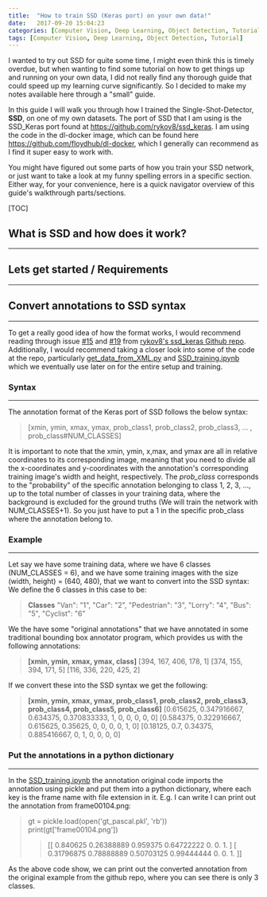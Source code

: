 ```yaml
---
title:  "How to train SSD (Keras port) on your own data!"
date:   2017-09-20 15:04:23
categories: [Computer Vision, Deep Learning, Object Detection, Tutorial]
tags: [Computer Vision, Deep Learning, Object Detection, Tutorial]
---
```

I wanted to try out SSD for quite some time, I might even think this is timely overdue, but when wanting to find some tutorial on how to get things up and running on your own data, I did not really find any thorough guide that could speed up my learning curve significantly. So I decided to make my notes available here through a "small" guide.

In this guide I will walk you through how I trained the Single-Shot-Detector, **SSD**, on one of my own datasets. The port of SSD that I am using is the SSD_Keras port found at https://github.com/rykov8/ssd_keras. I am using the code in the dl-docker image, which can be found here https://github.com/floydhub/dl-docker, which I generally can recommend as I find it super easy to work with.

You might have figured out some parts of how you train your SSD network, or just want to take a look at my funny spelling errors in a specific section. Either way, for your convenience, here is a quick navigator overview of this guide's walkthrough parts/sections.

[TOC]

## What is SSD and how does it work?
-------------

## Lets get started / Requirements
-------------

## Convert annotations to SSD syntax
-------------
To get a really good idea of how the format works, I would recommend reading through issue [#15](https://github.com/rykov8/ssd_keras/issues/15) and [#19](https://github.com/rykov8/ssd_keras/issues/19) from [rykov8's ssd_keras Github repo](https://github.com/rykov8/ssd_keras).
Additionally, I would recommend taking a closer look into some of the code at the repo, particularly [get_data_from_XML.py](https://github.com/rykov8/ssd_keras/blob/master/PASCAL_VOC/get_data_from_XML.py) and [SSD_training.ipynb](https://github.com/rykov8/ssd_keras/blob/master/SSD_training.ipynb) which we eventually use later on for the entire setup and training.

### Syntax
-------------
The annotation format of the Keras port of SSD follows the below syntax:
> [xmin, ymin, xmax, ymax, prob_class1, prob_class2, prob_class3, ... , prob_class#NUM_CLASSES]

It is important to note that the xmin, ymin, x,max, and ymax are all in relative coordinates to its corresponding image, meaning that you need to divide all the x-coordinates and y-coordinates with the annotation's corresponding training image's width and height, respectively.
The *prob_class* corresponds to the "probability" of the specific annotation belonging to class 1, 2, 3, ..., up to the total number of classes in your training data, where the background is excluded for the ground truths (We will train the network with NUM_CLASSES+1).  So you just have to put a 1 in the specific prob_class where the annotation belong to. 

### Example
-------------
Let say we have some training data, where we have 6 classes (NUM_CLASSES = 6), and we have some training images with the size (width, height) = (640, 480), that we want to convert into the SSD syntax:
We define the 6 classes in this case to be:
> **Classes**
> "Van": "1", 
> "Car": "2", 
> "Pedestrian": "3", 
> "Lorry": "4",
> "Bus": "5", 
> "Cyclist": "6"

 We the have some "original annotations" that we have annotated in some traditional bounding box annotator program, which provides us with the following annotations:
> **[xmin, ymin, xmax, ymax, class]**
> [394, 167, 406, 178, 1]
> [374, 155, 394, 171, 5]
> [116, 336, 220, 425, 2]
> 

If we convert these into the SSD syntax we get the following:
> **[xmin, ymin, xmax, ymax, prob_class1, prob_class2, prob_class3, prob_class4, prob_class5, prob_class6]**
> [0.615625, 0.347916667, 0.634375, 0.370833333, 1, 0, 0, 0, 0, 0]
> [0.584375, 0.322916667, 0.615625, 0.35625, 0, 0, 0, 0, 1, 0]
> [0.18125, 0.7, 0.34375, 0.885416667, 0, 1, 0, 0, 0, 0]

### Put the annotations in a python dictionary
-------------
In the [SSD_training.ipynb](https://github.com/rykov8/ssd_keras/blob/master/SSD_training.ipynb) the annotation original code imports the annotation using pickle and put them into a python dictionary, where each key is the frame name with file extension in it. E.g. I can write I can print out the annotation from frame00104.png:
> gt = pickle.load(open('gt_pascal.pkl', 'rb'))
> print(gt['frame00104.png'])
> >[[ 0.840625    0.26388889  0.959375    0.64722222  0.          0.          1.        ]
 [ 0.31796875  0.78888889  0.50703125  0.99444444  0.          0.          1.        ]]

As the above code show, we can print out the converted annotation from the original example from the github repo, where you can see there is only 3 classes.

